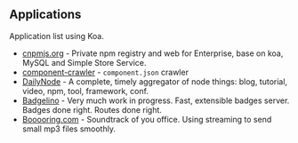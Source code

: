 ## Applications

Application list using Koa.

 - [cnpmjs.org](http://cnpmjs.org/) - Private npm registry and web for Enterprise, base on koa, MySQL and Simple Store Service.
 - [component-crawler](https://github.com/component/crawler.js) - `component.json` crawler
 - [DailyNode](http://news.rednode.cn/) - A complete, timely aggregator of node things: blog, tutorial, video, npm, tool, framework, conf.
 - [Badgelino](http://j.mp/1xxRbOQ) - Very much work in progress. Fast, extensible badges server. Badges done right. Routes done right.
 - [Booooring.com](http://booooring.com/) - Soundtrack of you office. Using streaming to send small mp3 files smoothly. 